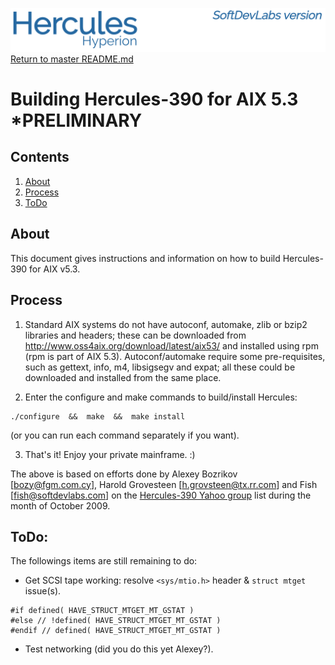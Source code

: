 ![header image](images/image_header_herculeshyperionSDL.png)
[Return to master README.md](/README.md)

# Building Hercules-390 for AIX 5.3      *PRELIMINARY
## Contents
1. [About](#About)
2. [Process](#Process)
3. [ToDo](#ToDo)

## About
This document gives instructions and information on how to build Hercules-390 for AIX v5.3.

## Process
1. Standard AIX systems do not have autoconf, automake, zlib or bzip2 libraries and headers; these can be downloaded from <http://www.oss4aix.org/download/latest/aix53/> and installed using rpm (rpm is part of AIX 5.3).
Autoconf/automake require some pre-requisites, such as gettext, info, m4, libsigsegv and expat; all these could be downloaded and installed from the same place.

2. Enter the configure and make commands to build/install Hercules:
```
./configure  &&  make  &&  make install
```
(or you can run each command separately if you want).

3. That's it! Enjoy your private mainframe. :)

The above is based on efforts done by Alexey Bozrikov [bozy@fgm.com.cy], Harold Grovesteen [h.grovsteen@tx.rr.com] and Fish [fish@softdevlabs.com] on the [Hercules-390 Yahoo group](https://groups.yahoo.com/neo/groups/hercules-390) list during the month of October 2009.

## ToDo:
The followings items are still remaining to do: 
  - Get SCSI tape working: resolve `<sys/mtio.h>` header & `struct mtget` issue(s).
```
#if defined( HAVE_STRUCT_MTGET_MT_GSTAT )
#else // !defined( HAVE_STRUCT_MTGET_MT_GSTAT )
#endif // defined( HAVE_STRUCT_MTGET_MT_GSTAT )
```
- Test networking (did you do this yet Alexey?).
